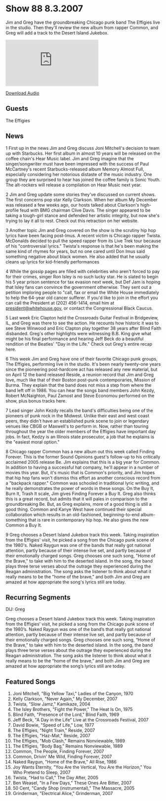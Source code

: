 # Show 88 8.3.2007
Jim and Greg have the groundbreaking Chicago punk band The Effigies live in the studio. Then they'll review the new album from rapper Common, and Greg will add a track to the Desert Island Jukebox.

![main image](http://www.soundopinions.org/images/effigies/x.php)

[Download Audio](http://audio.soundopinions.org/streams/2007/08/so_20070803.m3u)

## Guests
The Effigies

## News
1 First up in the news Jim and Greg discuss Joni Mitchell's decision to team up with Starbucks. Her first album in almost 10 years will be released on the coffee chain's Hear Music label. Jim and Greg imagine that the singer/songwriter must have been impressed with the success of Paul McCartney's recent Starbucks-released album Memory Almost Full, especially considering her notorious distaste of the music industry. One group they are surprised to hear has joined the coffee family is Sonic Youth. The alt-rockers will release a compilation on Hear Music next year.

2 Jim and Greg update some stories they've discussed on current shows. The first concerns pop star Kelly Clarkson. When her album My December was released a few weeks ago, our hosts talked about Clarkson's high-profile feud with BMG chairman Clive Davis. The singer appeared to be taking a tough-girl stance and defended her artistic integrity, but now she's trying to lay it all to rest. Check out this retraction on her website. 

3 Another topic Jim and Greg covered on the show is the scrutiny hip hop lyrics have been facing post-Imus. A recent victim is Chicago rapper Twista. McDonalds decided to pull the speed rapper from its Live Trek tour because of his "controversial lyrics." Twista's response is that he's been making the same kind of rhymes for years, but no one cared until Don Imus said something negative about black women. He also added that he usually cleans up lyrics for kid-friendly performances

4 While the gossip pages are filled with celebrities who aren't forced to pay for their crimes, singer Ron Isley is no such lucky star. He is slated to begin his 5 year prison sentence for tax evasion next week, but Def Jam is hoping that Isley fans can convince the government otherwise. They sent out a petition imploring people to "call, fax or email the White House immediately to help the 64-year old cancer sufferer. If you'd like to join in the effort you can call the President at (202) 456-1414, email him at president@whitehouse.gov, or contact the Congressional Black Caucus.

5 Last week Eric Clapton held the Crossroads Guitar Festival in Bridgeview, IL, and Greg was there to see the action. He recounts how historic it was to see Steve Winwood and Eric Clapton play together 38 years after Blind Faith disbanded. Greg's other highlights were witnessing B.B. King give what might be his final performance and hearing Jeff Beck do a beautiful rendition of the Beatles' "Day in the Life." Check out Greg's entire recap here.

6 This week Jim and Greg have one of their favorite Chicago punk groups, The Effigies, performing live in the studio.  It's been nearly twenty-one years since the pioneering post-hardcore act has released any new material, but on April 12 the band released Reside, a reunion record that Jim and Greg love, much like that of their Boston post-punk contemporaries, Mission of Burma. They explain that the band does not miss a step from where the band left off in 1986. You can hear the songs band members John Kezdy, Robert McNaighton, Paul Zamost and Steve Economou performed on the show, plus bonus tracks here.

7 Lead singer John Kezdy recalls the band's difficulties being one of the pioneers of punk rock in the Midwest. Unlike their east and west coast peers, they didn't have an established punk scene to join or legendary venues like CBGB or Maxwell's to perform in. Now, rather than touring throughout the year the older members of the Effigies have important day jobs. In fact, Kedzy is an Illinois state prosecutor, a job that he explains is the "easiest moral option."

8 Chicago rapper Common has a new album out this week called Finding Forever. This is the former Sound Opinions guest's follow-up to his critically acclaimed 2005 release Be. Jim explains that this is a big year for Common. In addition to having a successful hat company, he'll appear in a number of movies this year. But, it's music that is Common's priority, and Jim hopes that hip hop fans won't dismiss this effort as another conscious record from a "backpack rapper." Common was schooled in traditional lyric writing, and he really demonstrates the power of words in these songs. On the Buy It, Burn It, Trash It scale, Jim gives Finding Forever a Buy It. Greg also thinks this is a great record, but admits that it will pales in comparison to the groundbreaking Be. But, as Greg explains, more of a good thing is still a good thing. Common and Kanye West have continued their special collaboration which results in an old-fashioned, beginning-to-end album-something that is rare in contemporary hip hop. He also gives the new Common a Buy It.

9 Greg chooses a Desert Island Jukebox track this week. Taking inspiration from the Effigies' visit, he picked a song from the Chicago punk scene of the 1980's. Naked Raygun was one of the bands that really got national attention, partly because of their intense live set, and partly because of their emotionally charged songs. Greg chooses one such song, "Home of the Brave," to take with him to the deserted island. In the song, the band plays three terse verses about the outrage they experienced during the Reagan administration. The song asks the listener to think about what it really means to be the "home of the brave," and both Jim and Greg are amazed at how appropriate the song's lyrics still are today.

## Recurring Segments
DIJ: Greg

Greg chooses a Desert Island Jukebox track this week. Taking inspiration from the Effigies’ visit, he picked a song from the Chicago punk scene of the 1980’s. Naked Raygun was one of the band’s that really got national attention, partly because of their intense live set, and partly because of their emotionally charged songs. Greg chooses one such song, “Home of the Brave,” to take with him to the deserted island. In the song, the band plays three terse verses about the outrage they experienced during the Reagan administration. The song asks the listener to think about what it really means to be the “home of the brave,” and both Jim and Greg are amazed at how appropriate the song’s lyrics still are today.


## Featured Songs
1. Joni Mitchell, "Big Yellow Taxi," Ladies of the Canyon, 1970
2. Kelly Clarkson, "Never Again," My December, 2007
3. Twista, "Slow Jamz," Kamikaze, 2004
4. The Isley Brothers, "Fight the Power," The Heat Is On, 1975
5. Blind Faith, "Presence of the Lord," Blind Faith, 1969
6. Jeff Beck, "A Day in the Life" Live at the Crossroads Festival, 2007
7. David Bowie, "Speed of Life," Low, 1977
8. The Effigies, "Night Train," Reside, 2007
9. The Effigies, "Haz-Mat," Reside, 2007
10. The Effigies, "Mob Clash," Remains Nonviewable, 1989
11. The Effigies, "Body Bag," Remains Nonviewable, 1989
12. Common, The People, Finding Forever, 2007
13. Common, Drivin' Me Wild, Finding Forever, 2007
14. Naked Raygun, "Home of the Brave," All Rise, 1986
15. Joy Wants Eternity, "You Are the Vertical, You Are the Horizon," You Who Pretend to Sleep, 2007
16. Twista, "Had to Call," The Day After, 2005
17. Ben Weasel, "In a Few Days," These Ones Are Bitter, 2007
18. 50 Cent, "Candy Shop (instrumental)," The Massacre, 2005
19. Grinderman, "Electrical Alice," Grinderman, 2007
